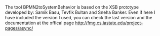 The tool BPMN2toSystemBehavior is based on the XSB prototype developed by: Samik Basu, Tevfik Bultan and Sneha Banker.
Even if here I have included the version I used, you can check the last version and the documentation at the offical page http://fmg.cs.iastate.edu/project-pages/async/
